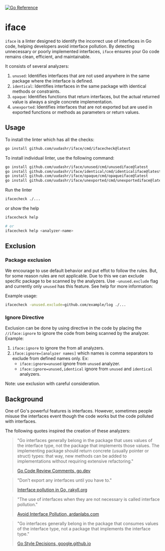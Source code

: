 [![Go Reference](https://pkg.go.dev/badge/github.com/uudashr/iface.svg)](https://pkg.go.dev/github.com/uudashr/iface)

# iface

`iface` is a linter designed to identify the incorrect use of interfaces in Go code, helping developers avoid interface pollution. By detecting unnecessary or poorly implemented interfaces, `iface` ensures your Go code remains clean, efficient, and maintainable.

It consists of several analyzers:
1. `unused`: Identifies interfaces that are not used anywhere in the same package where the interface is defined.
2. `identical`: Identifies interfaces in the same package with identical methods or constraints.
3. `opaque`: Identifies functions that return interfaces, but the actual returned value is always a single concrete implementation.
4. `unexported`: Identifies interfaces that are not exported but are used in exported functions or methods as parameters or return values.

## Usage

To install the linter which has all the checks:
```sh
go install github.com/uudashr/iface/cmd/ifacecheck@latest
```

To install individual linter, use the following command:
```sh
go install github.com/uudashr/iface/unused/cmd/unusediface@latest
go install github.com/uudashr/iface/identical/cmd/identicaliface@latest
go install github.com/uudashr/iface/opaque/cmd/opaqueiface@latest
go install github.com/uudashr/iface/unexported/cmd/unexportediface@latest
```

Run the linter
```sh
ifacecheck ./...
```

or show the help
```sh
ifacecheck help

# or
ifacecheck help <analyzer-name>
```

## Exclusion

### Package exclusion

We encourage to use default behavior and put effot to follow the rules. But, for some reason rules are not applicable. Due to this we can exclude specific package to be scanned by the analyzers. Use `-unused.exclude` flag and currently only `unused` has this feature. See help for more information:

Example usage: 
```sh
ifacecheck -unused.exclude=github.com/example/log ./...
```

### Ignore Directive

Exclusion can be done by using directive in the code by placing the `//iface:ignore` to ignore the code from being scanned by the analyzer. Example:

1. `iface:ignore` to ignore the from all analyzers.
2. `iface:ignore=[analyzer names]` which names is comma separators to exclude from defined names only. Ex: 
    - `iface:ignore=unused` ignore from `unused` analyzer.
    - `iface:ignore=unused,identical` ignore from `unused` and `identical` analyzers.


Note: use exclusion with careful consideration.

## Background

One of Go's powerful features is interfaces. However, sometimes people misuse the interfaces event though the code works but the code polluted with interfaces.

The following quotes inspired the creation of these analyzers:

> "Go interfaces generally belong in the package that uses values of the interface type, not the package that implements those values. The implementing package should return concrete (usually pointer or struct) types: that way, new methods can be added to implementations without requiring extensive refactoring."
>
> [Go Code Review Comments, go.dev](https://go.dev/wiki/CodeReviewComments#interfaces)


> "Don’t export any interfaces until you have to."
>
> [Interface pollution in Go, rakyll.org](https://rakyll.org/interface-pollution/)


> "The use of interfaces when they are not necessary is called interface pollution."
> 
> [Avoid Interface Pollution, ardanlabs.com](https://www.ardanlabs.com/blog/2016/10/avoid-interface-pollution.html)

> "Go interfaces generally belong in the package that consumes values of the interface type, not a package that implements the interface type."
>
> [Go Style Decisions, google.github.io](https://google.github.io/styleguide/go/decisions#interfaces)

